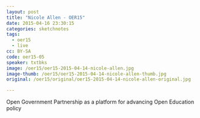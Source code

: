 ```yaml
---
layout: post
title: "Nicole Allen - OER15"
date: 2015-04-16 23:30:15
categories: sketchnotes
tags:
  - oer15
  - live
cc: BY-SA
code: oer15-05
speaker: txtbks
image: /oer15/oer15-2015-04-14-nicole-allen.jpg
image-thumb: /oer15/oer15-2015-04-14-nicole-allen-thumb.jpg
original: /oer15/original/oer15-2015-04-14-nicole-allen-original.jpg

---
```

Open Government Partnership as a platform for advancing Open Education policy
